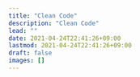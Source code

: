 ```yaml
---
title: "Clean Code"
description: "Clean Code"
lead: ""
date: 2021-04-24T22:41:26+09:00
lastmod: 2021-04-24T22:41:26+09:00
draft: false
images: []
---
```

